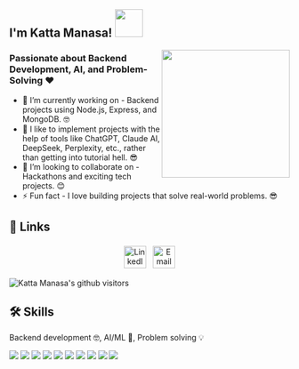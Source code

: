 <h2>I'm Katta Manasa! <img src="https://media4.giphy.com/media/v1.Y2lkPTc5MGI3NjExNmdkdzg0Yjh4N25hMWx5ODRzeXVrb3FhajBiMHdjbWp3eXNyOGtpeCZlcD12MV9pbnRlcm5hbF9naWZfYnlfaWQmY3Q9Zw/QDjpIL6oNCVZ4qzGs7/giphy.gif" width="50"></h2>
<img align='right' src="https://media4.giphy.com/media/v1.Y2lkPTc5MGI3NjExNmdkdzg0Yjh4N25hMWx5ODRzeXVrb3FhajBiMHdjbWp3eXNyOGtpeCZlcD12MV9pbnRlcm5hbF9naWZfYnlfaWQmY3Q9Zw/QDjpIL6oNCVZ4qzGs7/giphy.gif" width="230">

### Passionate about Backend Development, AI, and Problem-Solving ❤️

- 🔭 I’m currently working on - Backend projects using Node.js, Express, and MongoDB. 🤓
- 🌱 I like to implement projects with the help of tools like ChatGPT, Claude AI, DeepSeek, Perplexity, etc., rather than getting into tutorial hell. 😎
- 👯 I’m looking to collaborate on - Hackathons and exciting tech projects. 😊
- ⚡ Fun fact - I love building projects that solve real-world problems. 😎

## 🔗 Links
<p align="center">
 <a href="https://www.linkedin.com/in/katta-manasa-a43050228/" target="_blank" rel="noopener noreferrer"> <img src="https://img.icons8.com/color/48/000000/linkedin.png" alt="LinkedIn" height="40" style="vertical-align:top; margin:4px"></a>
 <a href="mailto:katta.manasa@example.com"> <img src="https://img.icons8.com/fluent/48/000000/gmail.png" alt="Email" height="40" style="vertical-align:top; margin:4px"></a>
</p>
<p>
    <img class="center" alt="Katta Manasa's github visitors" src="https://visitor-badge.laobi.icu/badge?page_id=Katta-Manasa.Katta-Manasa"/>
</p>

## 🛠 Skills
Backend development 🤓, AI/ML 🤖, Problem solving 💡

![](https://img.shields.io/badge/OS-Windows-informational?style=flat&logo=windows&logoColor=white&color=2bbc8a)
![](https://img.shields.io/badge/Code-JavaScript-informational?style=flat&logo=javascript&logoColor=white&color=2bbc8a)
![](https://img.shields.io/badge/Code-Node.js-informational?style=flat&logo=node.js&logoColor=white&color=2bbc8a)
![](https://img.shields.io/badge/Code-Express-informational?style=flat&logo=express&logoColor=white&color=2bbc8a)
![](https://img.shields.io/badge/Code-HTML-5-informational?style=flat&logo=html5&logoColor=white&color=2bbc8a)
![](https://img.shields.io/badge/Editor-VSCode-informational?style=flat&logo=vs&logoColor=white&color=2bbc8a)
![](https://img.shields.io/badge/Editor-Pycharm-informational?style=flat&logo=pycharm&logoColor=white&color=2bbc8a)
![](https://img.shields.io/badge/Editor-JupyterNB-informational?style=flat&logo=jupyter&logoColor=white&color=2bbc8a)
![](https://img.shields.io/badge/Tools-MongoDB-informational?style=flat&logo=mongodb&logoColor=white&color=2bbc8a)
![](https://img.shields.io/badge/Shell-GitBash-informational?style=flat&logo=git&logoColor=white&color=2bbc8a)

<br>
